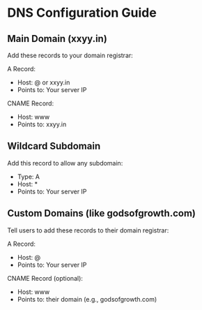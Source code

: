 # DNS Configuration Guide

## Main Domain (xxyy.in)

Add these records to your domain registrar:

A Record:

- Host: @ or xxyy.in
- Points to: Your server IP

CNAME Record:

- Host: www
- Points to: xxyy.in

## Wildcard Subdomain

Add this record to allow any subdomain:

- Type: A
- Host: \*
- Points to: Your server IP

## Custom Domains (like godsofgrowth.com)

Tell users to add these records to their domain registrar:

A Record:

- Host: @
- Points to: Your server IP

CNAME Record (optional):

- Host: www
- Points to: their domain (e.g., godsofgrowth.com)
